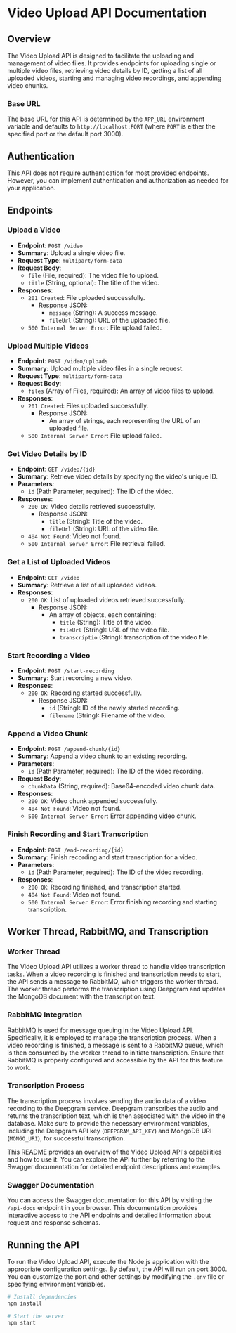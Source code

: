 # Video Upload API Documentation

## Overview

The Video Upload API is designed to facilitate the uploading and management of video files. It provides endpoints for uploading single or multiple video files, retrieving video details by ID, getting a list of all uploaded videos, starting and managing video recordings, and appending video chunks.

### Base URL

The base URL for this API is determined by the `APP_URL` environment variable and defaults to `http://localhost:PORT` (where `PORT` is either the specified port or the default port 3000).

## Authentication

This API does not require authentication for most provided endpoints. However, you can implement authentication and authorization as needed for your application.

## Endpoints

### Upload a Video

- **Endpoint**: `POST /video`
- **Summary**: Upload a single video file.
- **Request Type**: `multipart/form-data`
- **Request Body**:
  - `file` (File, required): The video file to upload.
  - `title` (String, optional): The title of the video.
- **Responses**:
  - `201 Created`: File uploaded successfully.
    - Response JSON:
      - `message` (String): A success message.
      - `fileUrl` (String): URL of the uploaded file.
  - `500 Internal Server Error`: File upload failed.

### Upload Multiple Videos

- **Endpoint**: `POST /video/uploads`
- **Summary**: Upload multiple video files in a single request.
- **Request Type**: `multipart/form-data`
- **Request Body**:
  - `files` (Array of Files, required): An array of video files to upload.
- **Responses**:
  - `201 Created`: Files uploaded successfully.
    - Response JSON:
      - An array of strings, each representing the URL of an uploaded file.
  - `500 Internal Server Error`: File upload failed.

### Get Video Details by ID

- **Endpoint**: `GET /video/{id}`
- **Summary**: Retrieve video details by specifying the video's unique ID.
- **Parameters**:
  - `id` (Path Parameter, required): The ID of the video.
- **Responses**:
  - `200 OK`: Video details retrieved successfully.
    - Response JSON:
      - `title` (String): Title of the video.
      - `fileUrl` (String): URL of the video file.
  - `404 Not Found`: Video not found.
  - `500 Internal Server Error`: File retrieval failed.

### Get a List of Uploaded Videos

- **Endpoint**: `GET /video`
- **Summary**: Retrieve a list of all uploaded videos.
- **Responses**:
  - `200 OK`: List of uploaded videos retrieved successfully.
    - Response JSON:
      - An array of objects, each containing:
        - `title` (String): Title of the video.
        - `fileUrl` (String): URL of the video file.
        - `transcriptio` (String): transcription of the video file.

### Start Recording a Video

- **Endpoint**: `POST /start-recording`
- **Summary**: Start recording a new video.
- **Responses**:
  - `200 OK`: Recording started successfully.
    - Response JSON:
      - `id` (String): ID of the newly started recording.
      - `filename` (String): Filename of the video.

### Append a Video Chunk

- **Endpoint**: `POST /append-chunk/{id}`
- **Summary**: Append a video chunk to an existing recording.
- **Parameters**:
  - `id` (Path Parameter, required): The ID of the video recording.
- **Request Body**:
  - `chunkData` (String, required): Base64-encoded video chunk data.
- **Responses**:
  - `200 OK`: Video chunk appended successfully.
  - `404 Not Found`: Video not found.
  - `500 Internal Server Error`: Error appending video chunk.

### Finish Recording and Start Transcription

- **Endpoint**: `POST /end-recording/{id}`
- **Summary**: Finish recording and start transcription for a video.
- **Parameters**:
  - `id` (Path Parameter, required): The ID of the video recording.
- **Responses**:
  - `200 OK`: Recording finished, and transcription started.
  - `404 Not Found`: Video not found.
  - `500 Internal Server Error`: Error finishing recording and starting transcription.

## Worker Thread, RabbitMQ, and Transcription

### Worker Thread

The Video Upload API utilizes a worker thread to handle video transcription tasks. When a video recording is finished and transcription needs to start, the API sends a message to RabbitMQ, which triggers the worker thread. The worker thread performs the transcription using Deepgram and updates the MongoDB document with the transcription text.

### RabbitMQ Integration

RabbitMQ is used for message queuing in the Video Upload API. Specifically, it is employed to manage the transcription process. When a video recording is finished, a message is sent to a RabbitMQ queue, which is then consumed by the worker thread to initiate transcription. Ensure that RabbitMQ is properly configured and accessible by the API for this feature to work.

### Transcription Process

The transcription process involves sending the audio data of a video recording to the Deepgram service. Deepgram transcribes the audio and returns the transcription text, which is then associated with the video in the database. Make sure to provide the necessary environment variables, including the Deepgram API key (`DEEPGRAM_API_KEY`) and MongoDB URI (`MONGO_URI`), for successful transcription.

This README provides an overview of the Video Upload API's capabilities and how to use it. You can explore the API further by referring to the Swagger documentation for detailed endpoint descriptions and examples.

### Swagger Documentation

You can access the Swagger documentation for this API by visiting the `/api-docs` endpoint in your browser. This documentation provides interactive access to the API endpoints and detailed information about request and response schemas.

## Running the API

To run the Video Upload API, execute the Node.js application with the appropriate configuration settings. By default, the API will run on port 3000. You can customize the port and other settings by modifying the `.env` file or specifying environment variables.

```bash
# Install dependencies
npm install

# Start the server
npm start
```
